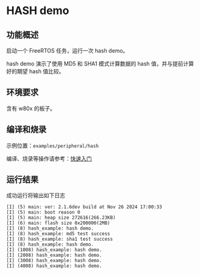 # HASH demo

## 功能概述

启动一个 FreeRTOS 任务，运行一次 hash demo。

hash demo 演示了使用 MD5 和 SHA1 模式计算数据的 hash 值，并与提前计算好的期望 hash 值比较。

## 环境要求

含有 w80x 的板子。

## 编译和烧录

示例位置：`examples/peripheral/hash`

编译、烧录等操作请参考：[快速入门](https://doc.winnermicro.net/w800/zh_CN/2.2-beta.2/get_started/index.html)

## 运行结果

成功运行将输出如下日志

```
[I] (5) main: ver: 2.1.6dev build at Nov 26 2024 17:00:33
[I] (5) main: boot reason 0
[I] (5) main: heap size 272616(266.23KB)
[I] (6) main: flash size 0x200000(2MB)
[I] (8) hash_example: hash demo.
[I] (8) hash_example: md5 test success
[I] (8) hash_example: sha1 test success
[I] (8) hash_example: hash demo.
[I] (1008) hash_example: hash demo.
[I] (2008) hash_example: hash demo.
[I] (3008) hash_example: hash demo.
[I] (4008) hash_example: hash demo.
```